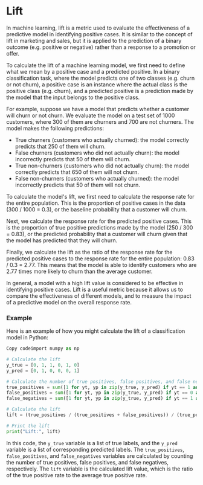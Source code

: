 # Lift

In machine learning, lift is a metric used to evaluate the effectiveness of a predictive model in identifying positive cases. It is similar to the concept of lift in marketing and sales, but it is applied to the prediction of a binary outcome (e.g. positive or negative) rather than a response to a promotion or offer.

To calculate the lift of a machine learning model, we first need to define what we mean by a positive case and a predicted positive. In a binary classification task, where the model predicts one of two classes (e.g. churn or not churn), a positive case is an instance where the actual class is the positive class (e.g. churn), and a predicted positive is a prediction made by the model that the input belongs to the positive class.

For example, suppose we have a model that predicts whether a customer will churn or not churn. We evaluate the model on a test set of 1000 customers, where 300 of them are churners and 700 are not churners. The model makes the following predictions:

* True churners (customers who actually churned): the model correctly predicts that 250 of them will churn.
* False churners (customers who did not actually churn): the model incorrectly predicts that 50 of them will churn.
* True non-churners (customers who did not actually churn): the model correctly predicts that 650 of them will not churn.
* False non-churners (customers who actually churned): the model incorrectly predicts that 50 of them will not churn.

To calculate the model's lift, we first need to calculate the response rate for the entire population. This is the proportion of positive cases in the data (300 / 1000 = 0.3), or the baseline probability that a customer will churn.

Next, we calculate the response rate for the predicted positive cases. This is the proportion of true positive predictions made by the model (250 / 300 = 0.83), or the predicted probability that a customer will churn given that the model has predicted that they will churn.

Finally, we calculate the lift as the ratio of the response rate for the predicted positive cases to the response rate for the entire population: 0.83 / 0.3 = 2.77. This means that the model is able to identify customers who are 2.77 times more likely to churn than the average customer.

In general, a model with a high lift value is considered to be effective in identifying positive cases. Lift is a useful metric because it allows us to compare the effectiveness of different models, and to measure the impact of a predictive model on the overall response rate.

### Example

Here is an example of how you might calculate the lift of a classification model in Python:

```python
Copy codeimport numpy as np

# Calculate the lift
y_true = [0, 1, 1, 0, 1, 0]
y_pred = [0, 1, 0, 0, 0, 1]

# Calculate the number of true positives, false positives, and false negatives
true_positives = sum([1 for yt, yp in zip(y_true, y_pred) if yt == 1 and yp == 1])
false_positives = sum([1 for yt, yp in zip(y_true, y_pred) if yt == 0 and yp == 1])
false_negatives = sum([1 for yt, yp in zip(y_true, y_pred) if yt == 1 and yp == 0])

# Calculate the lift
lift = (true_positives / (true_positives + false_positives)) / (true_positives / (true_positives + false_negatives))

# Print the lift
print("Lift:", lift)
```

In this code, the `y_true` variable is a list of true labels, and the `y_pred` variable is a list of corresponding predicted labels. The `true_positives`, `false_positives`, and `false_negatives` variables are calculated by counting the number of true positives, false positives, and false negatives, respectively. The `lift` variable is the calculated lift value, which is the ratio of the true positive rate to the average true positive rate.
